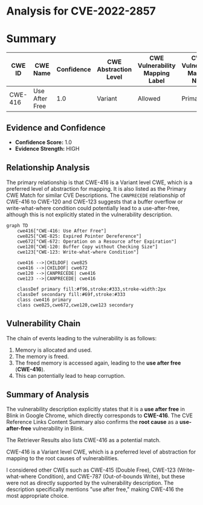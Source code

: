 # Analysis for CVE-2022-2857

# Summary
| CWE ID | CWE Name | Confidence | CWE Abstraction Level | CWE Vulnerability Mapping Label | CWE-Vulnerability Mapping Notes |
|---|---|---|---|---|---|
| CWE-416 | Use After Free | 1.0 | Variant | Allowed | Primary CWE |

## Evidence and Confidence

*   **Confidence Score:** 1.0
*   **Evidence Strength:** HIGH

## Relationship Analysis
The primary relationship is that CWE-416 is a Variant level CWE, which is a preferred level of abstraction for mapping. It is also listed as the Primary CWE Match for similar CVE Descriptions. The `CANPRECEDE` relationship of CWE-416 to CWE-120 and CWE-123 suggests that a buffer overflow or write-what-where condition could potentially lead to a use-after-free, although this is not explicitly stated in the vulnerability description.

```mermaid
graph TD
    cwe416["CWE-416: Use After Free"]
    cwe825["CWE-825: Expired Pointer Dereference"]
    cwe672["CWE-672: Operation on a Resource after Expiration"]
    cwe120["CWE-120: Buffer Copy without Checking Size"]
    cwe123["CWE-123: Write-what-where Condition"]
    
    cwe416 -->|CHILDOF| cwe825
    cwe416 -->|CHILDOF| cwe672
    cwe120 -->|CANPRECEDE| cwe416
    cwe123 -->|CANPRECEDE| cwe416
    
    classDef primary fill:#f96,stroke:#333,stroke-width:2px
    classDef secondary fill:#69f,stroke:#333
    class cwe416 primary
    class cwe825,cwe672,cwe120,cwe123 secondary
```

## Vulnerability Chain
The chain of events leading to the vulnerability is as follows:
1.  Memory is allocated and used.
2.  The memory is freed.
3.  The freed memory is accessed again, leading to the **use after free** (**CWE-416**).
4.  This can potentially lead to heap corruption.

## Summary of Analysis
The vulnerability description explicitly states that it is a **use after free** in Blink in Google Chrome, which directly corresponds to **CWE-416**. The CVE Reference Links Content Summary also confirms the **root cause** as a **use-after-free** vulnerability in Blink.

The Retriever Results also lists CWE-416 as a potential match.

CWE-416 is a Variant level CWE, which is a preferred level of abstraction for mapping to the root causes of vulnerabilities.

I considered other CWEs such as CWE-415 (Double Free), CWE-123 (Write-what-where Condition), and CWE-787 (Out-of-bounds Write), but these were not as directly supported by the vulnerability description. The description specifically mentions "use after free," making CWE-416 the most appropriate choice.
